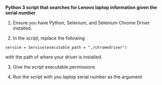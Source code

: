 **Python 3 script that searches for Lenovo laptop information given the serial number**

1) Ensure you have Python, Selenium, and Selenium Chrome Driver installed.

2) In the script, replace the following 
```
service = Service(executable_path = "./chromedriver") 
```
with the path of where your driver is installed.

3) Give the script executable permissions

4) Run the script with you laptop serial number as the argument
